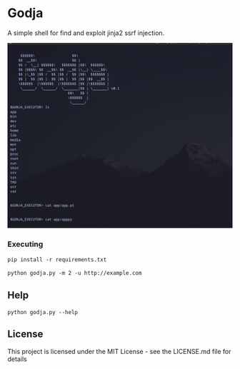 # Godja

A simple shell for find and exploit jinja2 ssrf injection.

<img src="example.jpg"></img>
### Executing
```
pip install -r requirements.txt
```
```
python godja.py -m 2 -u http://example.com
```

## Help

```
python godja.py --help
```


## License

This project is licensed under the MIT License - see the LICENSE.md file for details